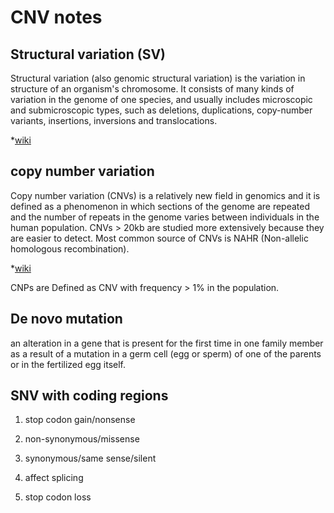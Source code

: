 # CNV notes
## Structural variation (SV)
Structural variation (also genomic structural variation) is the variation in structure of an organism's chromosome. It consists of many kinds of variation in the genome of one species, and usually includes microscopic and submicroscopic types, such as deletions, duplications, copy-number variants, insertions, inversions and translocations.

*[wiki](https://en.wikipedia.org/wiki/Structural_variation)
## copy number variation
Copy number variation (CNVs) is a relatively new field in genomics and it is defined as a phenomenon in which sections of the genome are repeated and the number of repeats in the genome varies between individuals in the human population.
CNVs > 20kb are studied more extensively because they are easier to detect. Most common source of CNVs is NAHR (Non-allelic homologous recombination).

*[wiki](https://en.wikipedia.org/wiki/Copy-number_variation)

CNPs are Defined as CNV with frequency > 1% in the population.

## De novo mutation
an alteration in a gene that is present for the first time in one family member as a result of a mutation in a germ cell (egg or sperm) of one of the parents or in the fertilized egg itself.

## SNV with coding regions
1. stop codon gain/nonsense

2. non-synonymous/missense

3. synonymous/same sense/silent

4. affect splicing

5. stop codon loss
